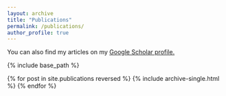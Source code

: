 ```yaml
---
layout: archive
title: "Publications"
permalink: /publications/
author_profile: true
---
```


You can also find my articles on my <u><a href="{{author.googlescholar}}">Google Scholar profile</a>.</u>


{% include base_path %}

{% for post in site.publications reversed %}
  {% include archive-single.html %}
{% endfor %}
